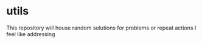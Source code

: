 # utils
This repository will house random solutions for problems or repeat actions I feel like addressing

